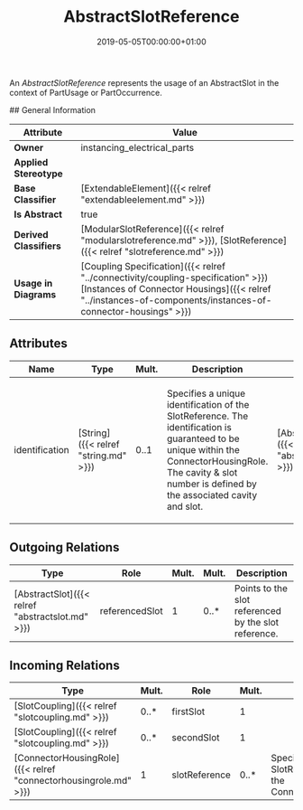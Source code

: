 ﻿---
title: AbstractSlotReference
toc: false
type: specs
date: "2019-05-05T00:00:00+01:00"
draft: false
menu_name: vec120

# Prev/next pager order (if `docs_section_pager` enabled in `params.toml`)
weight: 
---
<html>   <head>     </head>   <body>     <p> An <i>AbstractSlotReference</i> represents the usage of an AbstractSlot in the context of PartUsage or PartOccurrence.      </p>    </body> </html> 
## General Information

| Attribute               | Value |
|-------------------------|-------|
| **Owner**               | instancing_electrical_parts |
| **Applied Stereotype**  |   |
| **Base Classifier**     | [ExtendableElement]({{< relref "extendableelement.md" >}})<br/>  |
| **Is Abstract**         | true |
| **Derived Classifiers** | [ModularSlotReference]({{< relref "modularslotreference.md" >}}), [SlotReference]({{< relref "slotreference.md" >}}) |
| **Usage in Diagrams**   | [Coupling Specification]({{< relref "../connectivity/coupling-specification" >}})<br/> [Instances of Connector Housings]({{< relref "../instances-of-components/instances-of-connector-housings" >}})<br/>  |

## Attributes
|  Name  |  Type  |  Mult.  |  Description  |  Owning Classifier  |
|--------|--------|---------|---------------|--------------|
|identification | [String]({{< relref "string.md" >}}) | 0..1 | <html>   <head>     </head>   <body>     <p> Specifies a unique identification of the SlotReference. The identification is guaranteed to be unique within the ConnectorHousingRole. The cavity &amp; slot number is defined by the associated cavity and slot.      </p>    </body> </html>  | [AbstractSlotReference]({{< relref "abstractslotreference.md" >}}) |

## Outgoing Relations
|    Type  |   Role   |   Mult.   |   Mult.   |   Description   |
|----------|----------|-----------|-----------|-----------------|
| [AbstractSlot]({{< relref "abstractslot.md" >}}) | referencedSlot | 1 | 0..* | Points to the slot referenced by the slot reference.   |
##  Incoming Relations
|    Type  |   Mult.  |   Role    |   Mult.   |   Description  |
|----------|----------|-----------|-----------|----------------|
| [SlotCoupling]({{< relref "slotcoupling.md" >}}) | 0..* | firstSlot | 1 |  |
| [SlotCoupling]({{< relref "slotcoupling.md" >}}) | 0..* | secondSlot | 1 |  |
| [ConnectorHousingRole]({{< relref "connectorhousingrole.md" >}}) | 1 | slotReference | 0..* | Specifies the SlotReferences used in the ConnectorHousingRole.   |
